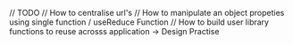 // TODO
// How to centralise url's
// How to manipulate an object propeties using single function / useReduce Function
// How to build user library functions to reuse acrosss application -> Design Practise